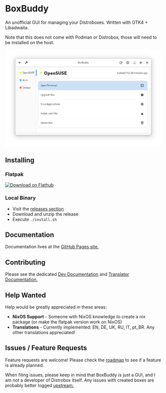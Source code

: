 # BoxBuddy
An unofficial GUI for managing your Distroboxes. Written with GTK4 + Libadwaita.

Note that this does not come with Podman or Distrobox, those will need to be installed on the host.

![Main Menu](docs/screenshot-1.png)

## Installing

### Flatpak
<a href='https://flathub.org/apps/io.github.dvlv.boxbuddyrs'>
  <img width='240' alt='Download on Flathub' src='https://dl.flathub.org/assets/badges/flathub-badge-en.png'/>
</a>


### Local Binary
- Visit the [releases section](https://github.com/Dvlv/BoxBuddyRS/releases)
- Download and unzip the release
- Execute `./install.sh`

## Documentation
Documentation lives at the [GitHub Pages site.](https://dvlv.github.io/BoxBuddyRS)

## Contributing
Please see the dedicated [Dev Documentation](https://dvlv.github.io/BoxBuddyRS/dev-docs) and [Translator Documentation.](https://dvlv.github.io/BoxBuddyRS/translator-docs)

## Help Wanted
Help would be greatly appreciated in these areas:

- **NixOS Support** - Someone with NixOS knowledge to create a nix package (or make the flatpak version work on NixOS)
- **Translations** - Currently implemented: EN, DE, UK, RU, IT, pt_BR. Any other translations appreciated!

## Issues / Feature Requests

Feature requests are welcome! Please check the [roadmap](https://github.com/Dvlv/BoxBuddyRS/blob/master/docs/ROADMAP.md) to see if a feature is already planned.

When filing issues, please keep in mind that BoxBuddy is just a GUI, and I am not a developer of Distrobox itself. Any issues with created boxes are probably better logged [upstream.](https://github.com/89luca89/distrobox/issues)
